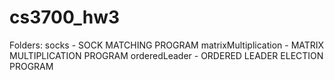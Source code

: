 # cs3700_hw3
Folders:
socks - SOCK MATCHING PROGRAM
matrixMultiplication - MATRIX MULTIPLICATION PROGRAM
orderedLeader - ORDERED LEADER ELECTION PROGRAM 
